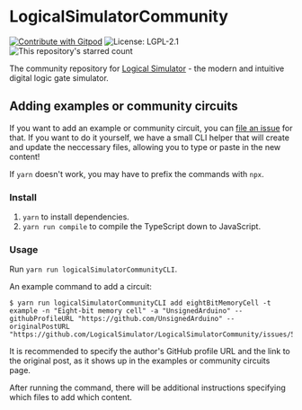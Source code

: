 # LogicalSimulatorCommunity

[![Contribute with Gitpod](https://img.shields.io/badge/Contribute%20with-Gitpod-908a85?logo=gitpod)](https://gitpod.io/#https://github.com/LogicalSimulator/LogicalSimulatorCommunity) ![License: LGPL-2.1](https://img.shields.io/github/license/LogicalSimulator/LogicalSimulatorCommunity?label=License) ![This repository's starred count](https://img.shields.io/github/stars/LogicalSimulator/LogicalSimulatorCommunity?label=GitHub%20stars)

The community repository for [Logical Simulator](https://www.logical-simulator.com/) - the modern and intuitive digital logic gate simulator.

## Adding examples or community circuits

If you want to add an example or community circuit, you can [file an issue](https://github.com/LogicalSimulator/LogicalSimulatorCommunity/issues/new/choose) for that. If you want to do it yourself, we have a small CLI helper that will create and update the neccessary files, allowing you to type or paste in the new content!

If `yarn` doesn't work, you may have to prefix the commands with `npx`.

### Install

1. `yarn` to install dependencies.
2. `yarn run compile` to compile the TypeScript down to JavaScript.

### Usage

Run `yarn run logicalSimulatorCommunityCLI`.

An example command to add a circuit:

```
$ yarn run logicalSimulatorCommunityCLI add eightBitMemoryCell -t example -n "Eight-bit memory cell" -a "UnsignedArduino" --githubProfileURL "https://github.com/UnsignedArduino" --originalPostURL "https://github.com/LogicalSimulator/LogicalSimulatorCommunity/issues/5"
```

It is recommended to specify the author's GitHub profile URL and the link to the original post, as it shows up in the examples or community circuits page.

After running the command, there will be additional instructions specifying which files to add which content.
